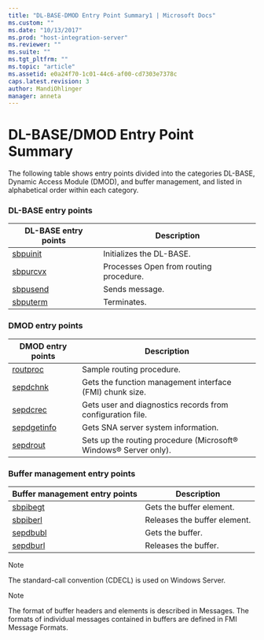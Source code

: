 ```yaml
---
title: "DL-BASE-DMOD Entry Point Summary1 | Microsoft Docs"
ms.custom: ""
ms.date: "10/13/2017"
ms.prod: "host-integration-server"
ms.reviewer: ""
ms.suite: ""
ms.tgt_pltfrm: ""
ms.topic: "article"
ms.assetid: e0a24f70-1c01-44c6-af00-cd7303e7378c
caps.latest.revision: 3
author: MandiOhlinger
manager: anneta
---
```

# DL-BASE/DMOD Entry Point Summary
The following table shows entry points divided into the categories DL-BASE, Dynamic Access Module (DMOD), and buffer management, and listed in alphabetical order within each category.  
  
### DL-BASE entry points  
  
|DL-BASE entry points|Description|  
|---------------------------|-----------------|  
|[sbpuinit](../Topic/sbpuinit2.md)|Initializes the DL-BASE.|  
|[sbpurcvx](../Topic/sbpurcvx2.md)|Processes Open from routing procedure.|  
|[sbpusend](../Topic/sbpusend2.md)|Sends message.|  
|[sbputerm](../Topic/sbputerm2.md)|Terminates.|  
  
### DMOD entry points  
  
|DMOD entry points|Description|  
|-----------------------|-----------------|  
|[routproc](../Topic/routproc1.md)|Sample routing procedure.|  
|[sepdchnk](../Topic/sepdchnk1.md)|Gets the function management interface (FMI) chunk size.|  
|[sepdcrec](../Topic/sepdcrec2.md)|Gets user and diagnostics records from configuration file.|  
|[sepdgetinfo](../Topic/sepdgetinfo1.md)|Gets SNA server system information.|  
|[sepdrout](../Topic/sepdrout1.md)|Sets up the routing procedure (Microsoft® Windows® Server only).|  
  
### Buffer management entry points  
  
|Buffer management entry points|Description|  
|------------------------------------|-----------------|  
|[sbpibegt](../Topic/sbpibegt1.md)|Gets the buffer element.|  
|[sbpiberl](../Topic/sbpiberl1.md)|Releases the buffer element.|  
|[sepdbubl](../Topic/sepdbubl2.md)|Gets the buffer.|  
|[sepdburl](../Topic/sepdburl1.md)|Releases the buffer.|  
  
> [!NOTE]
>  The standard-call convention (CDECL) is used on Windows Server.  
  
> [!NOTE]
>  The format of buffer headers and elements is described in Messages. The formats of individual messages contained in buffers are defined in FMI Message Formats.
